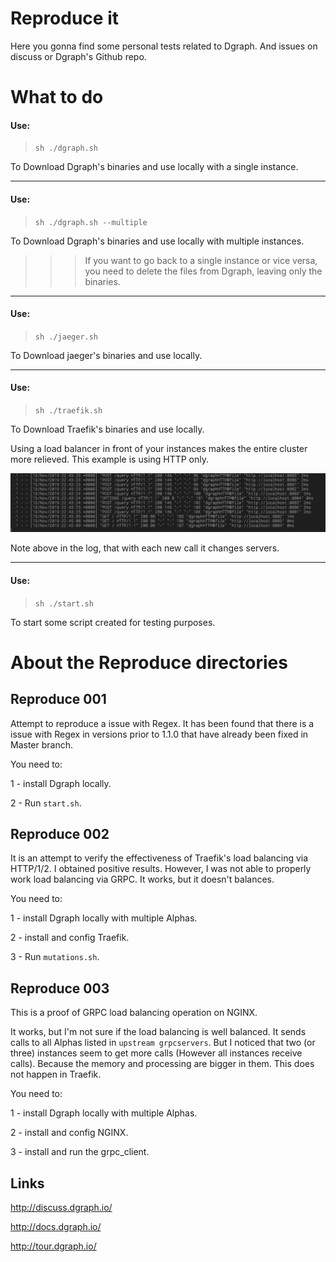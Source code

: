 # Reproduce it

Here you gonna find some personal tests related to Dgraph. And issues on discuss or Dgraph's Github repo.

# What to do

#### Use:

>`sh ./dgraph.sh`

To Download Dgraph's binaries and use locally with a single instance.

---
#### Use:
>`sh ./dgraph.sh --multiple`

To Download Dgraph's binaries and use locally with multiple instances.

>>> If you want to go back to a single instance or vice versa, you need to delete the files from Dgraph, leaving only the binaries.

---
#### Use:

> `sh ./jaeger.sh`

To Download jaeger's binaries and use locally.

---
#### Use:

> `sh ./traefik.sh`

To Download Traefik's binaries and use locally.

Using a load balancer in front of your instances makes the entire cluster more relieved. This example is using HTTP only.

![log example](https://github.com/MichelDiz/ItisTimetoReproduce/raw/master/img/cap1.png)

Note above in the log, that with each new call it changes servers.

---
#### Use:

> `sh ./start.sh`

To start some script created for testing purposes.

# About the Reproduce directories

## Reproduce 001

Attempt to reproduce a issue with Regex. It has been found that there is a issue with Regex in versions prior to 1.1.0 that have already been fixed in Master branch.

You need to:

1 - install Dgraph locally.

2 - Run `start.sh`.

## Reproduce 002

It is an attempt to verify the effectiveness of Traefik's load balancing via HTTP/1/2. I obtained positive results. However, I was not able to properly work load balancing via GRPC. It works, but it doesn't balances.

You need to:

1 - install Dgraph locally with multiple Alphas.

2 - install and config Traefik.

3 - Run `mutations.sh`.

## Reproduce 003

This is a proof of GRPC load balancing operation on NGINX.

It works, but I'm not sure if the load balancing is well balanced. It sends calls to all Alphas listed in `upstream grpcservers`. But I noticed that two (or three) instances seem to get more calls (However all instances receive calls). Because the memory and processing are bigger in them. This does not happen in Traefik.

You need to:

1 - install Dgraph locally with multiple Alphas.

2 - install and config NGINX.

3 - install and run the grpc_client.

## Links

<http://discuss.dgraph.io/>

<http://docs.dgraph.io/>

<http://tour.dgraph.io/>
